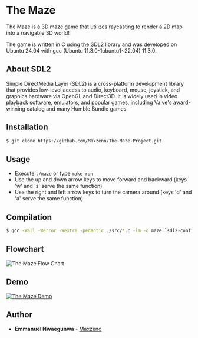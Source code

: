 # The Maze

The Maze is a 3D maze game that utilizes raycasting to render a 2D map into a navigable 3D world!

The game is written in C using the SDL2 library and was developed on Ubuntu 24.04 with gcc (Ubuntu 11.3.0-1ubuntu1~22.04) 11.3.0.

## About SDL2

Simple DirectMedia Layer (SDL2) is a cross-platform development library that provides low-level access to audio, keyboard, mouse, joystick, and graphics hardware via OpenGL and Direct3D. It is widely used in video playback software, emulators, and popular games, including Valve's award-winning catalog and many Humble Bundle games.

## Installation

```sh
$ git clone https://github.com/Maxzeno/The-Maze-Project.git
```

## Usage

- Execute `./maze` or type `make run`
- Use the up and down arrow keys to move forward and backward (keys 'w' and 's' serve the same function)
- Use the right and left arrow keys to turn the camera around (keys 'd' and 'a' serve the same function)

## Compilation

```sh
$ gcc -Wall -Werror -Wextra -pedantic ./src/*.c -lm -o maze `sdl2-config --cflags` `sdl2-config --libs`;
```

## Flowchart

![The Maze Flow Chart](https://i.imgur.com/t0MxNni.png)

## Demo

[![The Maze Demo](https://i.imgur.com/5Ss7s1S.png)](https://youtu.be/ssTRpRym1c4)

## Author

- **Emmanuel Nwaegunwa** - [Maxzeno](https://github.com/Maxzeno)